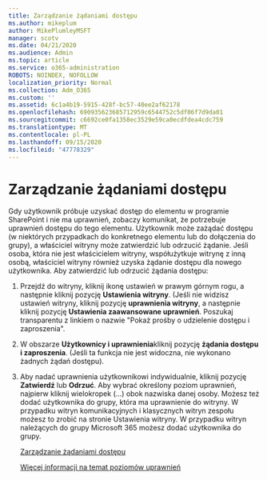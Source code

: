 ```yaml
---
title: Zarządzanie żądaniami dostępu
ms.author: mikeplum
author: MikePlumleyMSFT
manager: scotv
ms.date: 04/21/2020
ms.audience: Admin
ms.topic: article
ms.service: o365-administration
ROBOTS: NOINDEX, NOFOLLOW
localization_priority: Normal
ms.collection: Adm_O365
ms.custom: ''
ms.assetid: 6c1a4b19-5915-428f-bc57-40ee2af62178
ms.openlocfilehash: 690935623685712959c6544752c5df06f7d9da01
ms.sourcegitcommit: c6692ce0fa1358ec3529e59ca0ecdfdea4cdc759
ms.translationtype: MT
ms.contentlocale: pl-PL
ms.lasthandoff: 09/15/2020
ms.locfileid: "47778329"
---
```

# <a name="manage-access-requests"></a>Zarządzanie żądaniami dostępu

Gdy użytkownik próbuje uzyskać dostęp do elementu w programie SharePoint i nie ma uprawnień, zobaczy komunikat, że potrzebuje uprawnień dostępu do tego elementu. Użytkownik może zażądać dostępu (w niektórych przypadkach do konkretnego elementu lub do dołączenia do grupy), a właściciel witryny może zatwierdzić lub odrzucić żądanie. Jeśli osoba, która nie jest właścicielem witryny, współużytkuje witrynę z inną osobą, właściciel witryny również uzyska żądanie dostępu dla nowego użytkownika. Aby zatwierdzić lub odrzucić żądania dostępu:
  
1. Przejdź do witryny, kliknij ikonę ustawień w prawym górnym rogu, a następnie kliknij pozycję **Ustawienia witryny**. (Jeśli nie widzisz ustawień witryny, kliknij pozycję **uprawnienia witryny**, a następnie kliknij pozycję **Ustawienia zaawansowane uprawnień**. Poszukaj transparentu z linkiem o nazwie "Pokaż prośby o udzielenie dostępu i zaproszenia".
    
2. W obszarze **Użytkownicy i uprawnienia**kliknij pozycję **żądania dostępu i zaproszenia**. (Jeśli ta funkcja nie jest widoczna, nie wykonano żadnych żądań dostępu).
    
3. Aby nadać uprawnienia użytkownikowi indywidualnie, kliknij pozycję **Zatwierdź** lub **Odrzuć**. Aby wybrać określony poziom uprawnień, najpierw kliknij wielokropek (...) obok nazwiska danej osoby. Możesz też dodać użytkownika do grupy, która ma uprawnienie do witryny. W przypadku witryn komunikacyjnych i klasycznych witryn zespołu możesz to zrobić na stronie Ustawienia witryny. W przypadku witryn należących do grupy Microsoft 365 możesz dodać użytkownika do grupy.
    
    [Zarządzanie żądaniami dostępu ](https://go.microsoft.com/fwlink/?linkid=2008747)
    
    [Więcej informacji na temat poziomów uprawnień](https://go.microsoft.com/fwlink/?linkid=867071)
    

